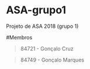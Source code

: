 # ASA-grupo1
Projeto de ASA 2018 (grupo 1)

#Membros
> 84721 - Gonçalo Cruz

> 84749 - Gonçalo Marques
